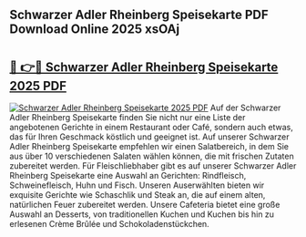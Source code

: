 ## Schwarzer Adler Rheinberg Speisekarte PDF Download Online 2025 xsOAj

# <h2><a href="http://gcc5zsj.nevu.top/?p=Schwarzer+Adler+Rheinberg+Speisekarte">🔗 👉🔴 Schwarzer Adler Rheinberg Speisekarte 2025 PDF</a></h2>

[![Schwarzer Adler Rheinberg Speisekarte 2025 PDF](https://i.imgur.com/dBaPXMq.png)](http://gcc5zsj.nevu.top/?p=Schwarzer+Adler+Rheinberg+Speisekarte)
Auf der Schwarzer Adler Rheinberg Speisekarte finden Sie nicht nur eine Liste der angebotenen Gerichte in einem Restaurant oder Café, sondern auch etwas, das für Ihren Geschmack köstlich und geeignet ist. Auf unserer Schwarzer Adler Rheinberg Speisekarte empfehlen wir einen Salatbereich, in dem Sie aus über 10 verschiedenen Salaten wählen können, die mit frischen Zutaten zubereitet werden. Für Fleischliebhaber gibt es auf unserer Schwarzer Adler Rheinberg Speisekarte eine Auswahl an Gerichten: Rindfleisch, Schweinefleisch, Huhn und Fisch. Unseren Auserwählten bieten wir exquisite Gerichte wie Schaschlik und Steak an, die auf einem alten, natürlichen Feuer zubereitet werden. Unsere Cafeteria bietet eine große Auswahl an Desserts, von traditionellen Kuchen und Kuchen bis hin zu erlesenen Crème Brûlée und Schokoladenstückchen.

